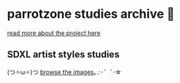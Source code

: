 # parrotzone studies archive 🦜

[read more about the project here](https://proximacentaurib.notion.site/About-Image-Synthesis-Style-Studies-4dcbd554f4b0403d802dc5b26fb3b8e9)

## SDXL artist styles studies
(つ✧ω✧)つ [browse the images](https://sdxl.parrotzone.art/)｡.:*･゜ﾟ･*☆
